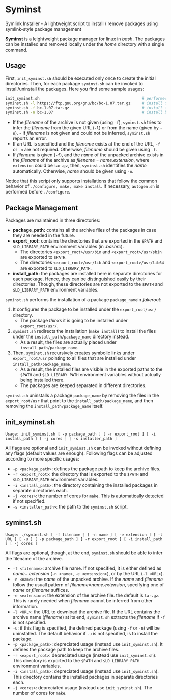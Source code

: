 # Syminst
Symlink Installer - A lightweight script to install / remove packages using symlink-style package management

**Syminst** is a leightweight package manager for linux in _bash_. The packages can be installed and removed locally under the *home* directory with a single command. 

## Usage
First, `init_syminst.sh` should be executed only once to create the initial directories. Then, for each package `syminst.sh` can be invoked to install/uninstall the packages. Here you find some sample usages:
```sh
init_syminst.sh                                             # performed only once
syminst.sh -l https://ftp.gnu.org/gnu/bc/bc-1.07.tar.gz     # install from the URL (archive will be downloaded)
syminst.sh -f bc-1.07.tar.gz                                # install from the archive file (archive file should be available)
syminst.sh -n bc-1.07                                       # install by the name (archive file should be available)
```
- If the _filename_ of the archive is not given (using `-f`), `syminst.sh` tries to infer the _filename_ from the given URL (`-l`) or from the name (given by `-n`). - If _filename_ is not given and could not be inferred, `syminst.sh` reports an error.
- If an URL is specified and the _filename_ exists at the end of the URL, `-f` or `-n` are not required. Otherwise, _filename_ should be given using `-f`.
- If _filename_ is given (`-f`), and the _name_ of the unpacked archive exists in the _filename_ of the archive as _filename = name.extension_, where `extension` could be `tar.gz`, then, `syminst.sh` identifies the _name_ automatically. Otherwise, _name_ should be given using `-n`.

Notice that this script only supports installations that follow the common behavior of `./configure, make, make install`. If necessary, `autogen.sh` is performed before `./configure`.


## Package Management

Packages are maintained in three directories:
- **package_path:** contains all the archive files of the packages in case they are needed in the future.
- **export_root:** contains the directories that are exported in the `$PATH` and `$LD_LIBRARY_PATH` environment variables (in _.bashrc_).
  - The directories `<export_root>/usr/bin` and `<export_root>/usr/sbin` are exported to `$PATH`. 
  - The directories `<export_root>/usr/lib` and `<export_root>/usr/lib64` are exported to `$LD_LIBRARY_PATH`. 
- **install_path:** the packages are installed here in separate directories for each package. Hence, they can be distinguished easily by their directories. Though, these directories are not exported to the `$PATH` and `$LD_LIBRARY_PATH` environment variables.

`syminst.sh` performs the installation of a package `package_name`in _fakeroot_: 
1. It configures the package to be installed under the `export_root/usr/` directory. 
    - The package _thinks_ it is going to be installed under `export_root/usr/`.
3. `syminst.sh` redirects the installation (`make install`) to install the files under the `install_path/package_name` directory instead. 
    - As a result, the files are actually placed under `install_path/package_name`.
4. Then, `syminst.sh` recursively creates symbolic links under `export_root/usr` pointing to all files that are installed under `install_path/package_name`. 
    - As a result, the installed files are visible in the exported paths to the `$PATH` and `$LD_LIBRARY_PATH` environment variables without actually being installed there. 
    - The packages are keeped separated in different directories. 

`syminst.sh` uninstalls a package `package_name` by removing the files in the `export_root/usr` that point to the `install_path/package_name`, and then removing the `install_path/package_name` itself.


## init_syminst.sh

`Usage: init_syminst.sh [ -p package_path ] [ -r export_root ] [ -i install_path ] [ -j cores ] [ -s installer_path ]`

All flags are optional and `init_syminst.sh` can be invoked without defining any flags (default values are enough). Following flags can be adjusted according to more specific usages:
- `-p <package_path>`: defines the package path to keep the archive files.
- `-r <export_root>`: the directory that is exported to the `$PATH` and `$LD_LIBRARY_PATH` environment variables.
- `-i <install_path>`: the directory containing the installed packages in separate directories each.
- `-j <cores>`: the number of cores for `make`. This is automatically detected if not specified.
- `-s <installer_path>`: the path to the `syminst.sh` script.

## syminst.sh

`Usage: ./syminst.sh [ -f filename ] [ -n name ] [ -e extension ] [ -l URL ] [ -u ] [ -p package_path ] [ -r export_root ] [ -i install_path ] [ -j cores ]`

All flags are optional, though, at the end, `syminst.sh` should be able to infer the filename of the archive.
- `-f <filename>`: archive file name. If not specified, it is either defined as _name_+._extension_ (`-n <name>`, `-e <extension>`), or by the URL (`-l <URL>`).
- `-n <name>`: the _name_ of the unpacked archive. If the _name_ and _filename_ follow the usuall pattern of _filename=name.extension_, specifying one of _name_ or _filename_ suffices.
- `-e <extension>`: the extension of the archive file. the default is `tar.gz`. This is rarely needed when _filename_ cannot be inferred from other information.
- `-l <URL>`: the URL to download the archive file. If the URL contains the archive name (_filename_) at its end, `syminst.sh` extracts the _filename_ if `-f` is not specified.
- `-u`: if this flag is specified, the defined package (using `-f` or `-n`) will be uninstalled. The default behavior if `-u` is not specified, is to install the package.
- `-p <package_path>`: depreciated usage (instead use `init_syminst.sh`). It defines the package path to keep the archive files.
- `-r <export_root>`: depreciated usage (instead use `init_syminst.sh`). This directory is exported to the `$PATH` and `$LD_LIBRARY_PATH` environment variables.
- `-i <install_path>`: depreciated usage (instead use `init_syminst.sh`). This directory contains the installed packages in separate directories each.
- `-j <cores>`: depreciated usage (instead use `init_syminst.sh`). The number of cores for `make`.
